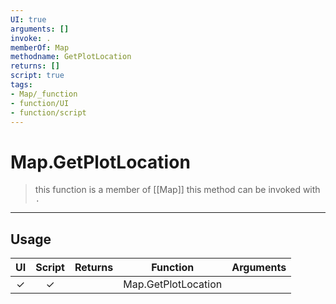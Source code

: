```yaml
---
UI: true
arguments: []
invoke: .
memberOf: Map
methodname: GetPlotLocation
returns: []
script: true
tags:
- Map/_function
- function/UI
- function/script
---
```

# Map.GetPlotLocation
> this function is a member of [[Map]]
> this method can be invoked with `.`
-----
## Usage
|  UI | Script | Returns | Function | Arguments |
|:---:|:------:|-------:|:--------:|:---------|
|✓|✓||Map.GetPlotLocation||
